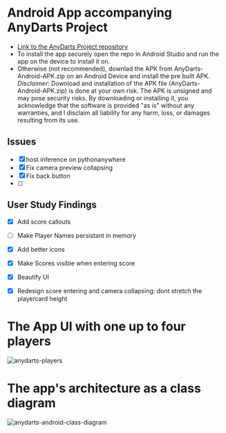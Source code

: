 # Android App accompanying AnyDarts Project

- [Link to the AnyDarts Project repository](https://github.com/rg3rber/AnyDarts)
- To install the app securely open the repo in Android Studio and run the app on the device to install it on.
- Otherwise (not recommended), downlad the APK from AnyDarts-Android-APK.zip on an Android Device and install the pre built APK. *Disclaimer*: Download and installation of the APK file (AnyDarts-Android-APK.zip) is done at your own risk. The APK is unsigned and may pose security risks. By downloading or installing it, you acknowledge that the software is provided "as is" without any warranties, and I disclaim all liability for any harm, loss, or damages resulting from its use.
## Issues

- [x] host inference on pythonanywhere
- [x] Fix camera preview collapsing
- [x] Fix back button
- [ ] 

## User Study Findings

- [x] Add score callouts
- [ ] Make Player Names persistant in memory 
- [x] Add better icons
- [x] Make Scores visible when entering score
- [x] Beautify UI
- [x] Redesign score entering and camera collapsing: dont stretch the playercard height
      

# The App UI with one up to four players

![anydarts-players](https://github.com/user-attachments/assets/f8d51147-66aa-4a8f-bb8f-dc3b1e212896)

# The app's architecture as a class diagram

![anydarts-android-class-diagram](https://github.com/user-attachments/assets/2e7767fc-57c4-4a6d-812d-cd89e6637d43)
